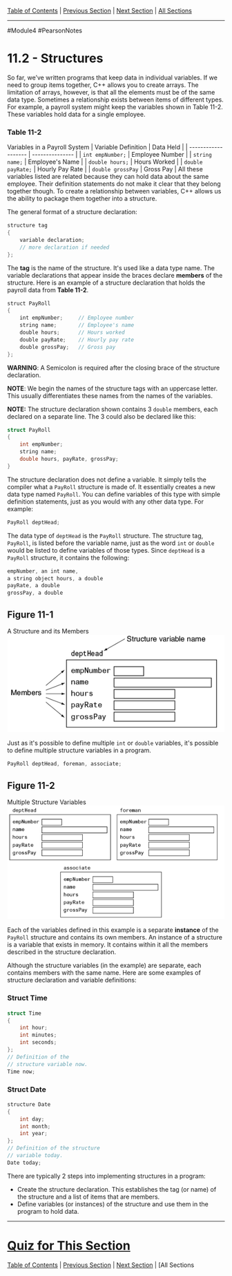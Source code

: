 [Table of Contents](/README.md) | [Previous Section](11.1%20-%20Abstract%20Data%20Types.md) | [Next Section](11.3%20-%20Accessing%20Structure%20Members.md) | [All Sections](/Module%204/Pearson%20Notes/) <br />
***
#Module4 #PearsonNotes 
# 11.2 - Structures
So far, we’ve written programs that keep data in individual variables. If we need to group items together, C++ allows you to create arrays. The limitation of arrays, however, is that all the elements must be of the same data type. Sometimes a relationship exists between items of different types. For example, a payroll system might keep the variables shown in Table 11-2. These variables hold data for a single employee.

### Table 11-2
Variables in a Payroll System
| Variable Definition | Data Held       |
| ------------------- | --------------- |
| `int empNumber;`    | Employee Number |
| `string name;`      | Employee's Name |
| `double hours;`     | Hours Worked    |
| `double payRate;`   | Hourly Pay Rate |
| `double grossPay`   | Gross Pay                |
All these variables listed are related because they can hold data about the same employee. Their definition statements do not make it clear that they belong together though. To create a relationship between variables, C++ allows us the ability to package them together into a structure.

The general format of a structure declaration:
```c++
structure tag
{
	variable declaration;
	// more declaration if needed
};
```

The **tag** is the name of the structure. It's used like a data type name. The variable declarations that appear inside the braces declare **members** of the structure.
Here is an example of a structure declaration that holds the payroll data from **Table 11-2**.
```c++
struct PayRoll 
{   
    int empNumber;     // Employee number   
    string name;       // Employee's name
    double hours;      // Hours worked
    double payRate;    // Hourly pay rate
    double grossPay;   // Gross pay 
};
```

**WARNING**: A Semicolon is required after the closing brace of the structure declaration.

**NOTE**: We begin the names of the structure tags with an uppercase letter. This usually differentiates these names from the names of the variables.

**NOTE:** The structure declaration shown contains 3 `double` members, each declared on a separate line. The 3 could also be declared like this:
```c++
struct PayRoll
{
	int empNumber;
	string name;
	double hours, payRate, grossPay;
}
```

The structure declaration does not define a variable. It simply tells the compiler what a `PayRoll` structure is made of. It essentially creates a new data type named `PayRoll`. You can define variables of this type with simple definition statements, just as you would with any other data type. For example:
```c++
PayRoll deptHead;
```

The data type of `deptHead` is the `PayRoll` structure. The structure tag, `PayRoll`, is listed before the variable name, just as the word `int` or `double` would be listed to define variables of those types.
Since `deptHead` is a `PayRoll` structure, it contains the following:
```c++
empNumber, an int name, 
a string object hours, a double 
payRate, a double 
grossPay, a double
```

## Figure 11-1
A Structure and its Members <br />
![11.2 - Figure 11-1.png](11.2%20Photos/11.2%20-%20Figure%2011-1.png)

Just as it's possible to define multiple `int` or `double` variables, it's possible to define multiple structure variables in a program.
```c++
PayRoll deptHead, foreman, associate;
```

## Figure 11-2
Multiple Structure Variables <br />
![11.2 - Figure 11-2.png](11.2%20Photos/11.2%20-%20Figure%2011-2.png)

Each of the variables defined in this example is a separate **instance** of the `PayRoll` structure and contains its own members. An instance of a structure is a variable that exists in memory. It contains within it all the members described in the structure declaration.

Although the structure variables (in the example) are separate, each contains members with the same name. Here are some examples of structure declaration and variable definitions:

### Struct Time
```c++
struct Time
{
	int hour;
	int minutes;
	int seconds;
};
// Definition of the
// structure variable now.
Time now;
```

### Struct Date
```c++
structure Date
{
	int day;
	int month;
	int year;
};
// Definition of the structure
// variable today.
Date today;
```

There are typically 2 steps into implementing structures in a program:
- Create the structure declaration. This establishes the tag (or name) of the structure and a list of items that are members.
- Define variables (or instances) of the structure and use them in the program to hold data.
***
# [Quiz for This Section](!%20Unit%2011%20Answers.md#Quiz-11-2)
[Table of Contents](/README.md) | [Previous Section](11.1%20-%20Abstract%20Data%20Types.md) | [Next Section](11.3%20-%20Accessing%20Structure%20Members.md) | [All Sections
